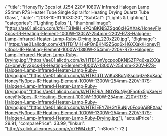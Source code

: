 {
	"title": "HoneyFly 3pcs lot J254 220V 1080W Infrared Halogen Lamp 254mm R7S Heater Tube Single Spiral for Heating Drying Quartz Tube Glass",
	"date": "2018-10-31 10:30:20",
	"SubCat": ["Lights & Lighting"],
	"categories": ["Lighting Bulbs "],
	"thumbnailImage": "https://ae01.alicdn.com/kf/HTB1MiH_ePQnBKNjSZSgq6xHGXXak/HoneyFly3pcs-IR-Heating-Element-1000W-1300W-254mm-220V-R7S-Halogen-Lamp-Infrared-Heater-Lamp-Ruby-Drying.jpg_220x220.jpg",
	"BigImage": ["https://ae01.alicdn.com/kf/HTB1MiH_ePQnBKNjSZSgq6xHGXXak/HoneyFly3pcs-IR-Heating-Element-1000W-1300W-254mm-220V-R7S-Halogen-Lamp-Infrared-Heater-Lamp-Ruby-Drying.jpg","https://ae01.alicdn.com/kf/HTB1GnVgcpooBKNjSZFPq6xa2XXa4/HoneyFly3pcs-IR-Heating-Element-1000W-1300W-254mm-220V-R7S-Halogen-Lamp-Infrared-Heater-Lamp-Ruby-Drying.jpg","https://ae01.alicdn.com/kf/HTB1dTLWiKuSBuNjSsplq6ze8pXaq/HoneyFly3pcs-IR-Heating-Element-1000W-1300W-254mm-220V-R7S-Halogen-Lamp-Infrared-Heater-Lamp-Ruby-Drying.jpg","https://ae01.alicdn.com/kf/HTB1RiA.iNGYBuNjy0Fnq6x5lpXae/HoneyFly3pcs-IR-Heating-Element-1000W-1300W-254mm-220V-R7S-Halogen-Lamp-Infrared-Heater-Lamp-Ruby-Drying.jpg","https://ae01.alicdn.com/kf/HTB1EEY7iHGYBuNjy0Foq6AiBFXaa/HoneyFly3pcs-IR-Heating-Element-1000W-1300W-254mm-220V-R7S-Halogen-Lamp-Infrared-Heater-Lamp-Ruby-Drying.jpg"],
	"actualPrice": 29.91,
	"comparePrice": 33.99,
	"linkurl": "http://s.click.aliexpress.com/e/c7HW4xb6",
	"inStock": 72
}

